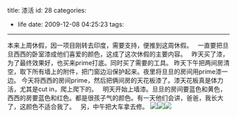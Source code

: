 title: 漆活
id: 28
categories:
  - life
date: 2009-12-08 04:25:23
tags:
---

本来上周休假，因一项目刚转去印度，需要支持，便推到这周休假。
 
一直要把旦旦西西的卧室漆成他们喜爱的颜色，这成了这次休假的主要内容。
 
昨天买了漆，为了最终效果好，也买来prime打底。同时买了需要的工具。
昨天下午把两间房清空，取下所有墙上的附件，把门窗边沿保护起来。夜里将旦旦的房间用prime漆一边。
今天将西西的房间prime，然后把俩间房的天花板漆了。漆天花板真是体力活，尤其是cut in，爬上爬下的。
 
明天开始上墙漆。旦旦的房间要蓝色和黄色，西西的房要蓝色和红色。都是很孩子气的颜色。有一天他们会讲，爸爸，我长大了，这颜色不适合我了。
 
另，中午把大车拿去修。
[![](http://papasocean.files.wordpress.com/2009/12/07122010001.jpg?w=300)](http://papasocean.files.wordpress.com/2009/12/07122010001.jpg?w=300)[![](http://papasocean.files.wordpress.com/2009/12/07122010.jpg?w=300)](http://papasocean.files.wordpress.com/2009/12/07122010.jpg?w=300)[![](http://papasocean.files.wordpress.com/2009/12/07122010002.jpg?w=300)](http://papasocean.files.wordpress.com/2009/12/07122010002.jpg?w=300)
 